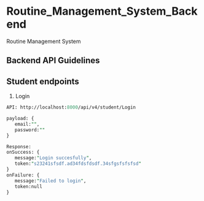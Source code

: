 # Routine_Management_System_Backend
Routine Management System

## Backend API Guidelines

## Student endpoints
1. Login
```perl
API: http://localhost:8000/api/v4/student/Login

payload: {
   email:"",
   password:""
}

Response:
onSuccess: {
   message:"Login succesfully",
   token:"s23241sfsdf.ad34fdsfdsdf.34sfgsfsfsfsd"
}
onFailure: {
   message:"Failed to login",
   token:null
}
